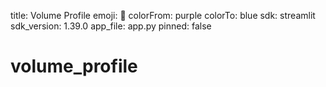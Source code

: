title: Volume Profile
emoji: 🏃
colorFrom: purple
colorTo: blue
sdk: streamlit
sdk_version: 1.39.0
app_file: app.py
pinned: false


# volume_profile
